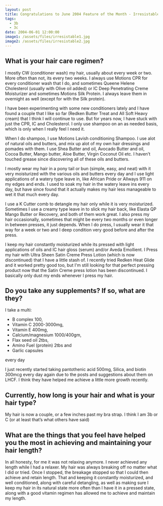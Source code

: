 ```yaml
---
layout: post
title: Congratulations to June 2004 Feature of the Month - Irresistable
tags:
  - 3b
  - 3c
date: 2004-06-01 12:00:00
image1: /assets/files/irresistable1.jpg
image2: /assets/files/irresistable2.jpg
---
```

## What is your hair care regimen?

I mostly CW (conditioner wash) my hair, usually about every week or two. More often than not, its every two weeks. I always use Motions CPR for every conditioner wash that I do, and sometimes Queene Helene Cholesterol (usually with Olive oil added) or IC Deep Penetrating Creme Moisturizer and sometimes Motions Silk Protein. I always leave them in overnight as well (except for with the Silk protein).

I have been experimenting with some new conditioners lately and I have found a couple that I like so far (Redken Butter Treat and All Soft Heavy cream) that I think I will continue to use. But for years now, I have stuck with just the CPR, IC and Cholesterol. I only use shampoo on an as needed basis, which is only when I really feel I need it.

When I do shampoo, I use Motions Lavish conditioning Shampoo. I use alot of natural oils and butters, and mix up alot of my own hair dressings and pomades with them. I use Shea Butter and oil, Avocado Butter and oil, Cocoa Butter, Mango butter, Aloe Butter, Virgin Coconut Oil etc. I haven’t touched grease since discovering all of these oils and butters.

I mostly wear my hair in a pony tail or bun (simple, easy, and neat) with it very moisturized with the various oils and butters every day and I use light applications of a watery type leave in, like African Pride or Allways 911 on my edges and ends. I used to soak my hair in the watery leave ins every day, but have since found that it actually makes my hair less manageable to wet it that much every day.

I use a K Cutter comb to detangle my hair only while it is very moisturized. Sometimes I use a creamy type leave in to slick my hair back, like Elasta QP Mango Butter or Recovery, and both of them work great. I also press my hair occasionally, sometimes that might be every two months or even longer in between presses, it just depends. When I do press, I usually wear it that way for a week or two and I deep condition very good before and after the press.

I keep my hair constantly moisturized while its pressed with light applications of oils and IC hair gloss (serum) and/or Aveda Emollient. I Press my hair with Ultra Sheen Satin Creme Press Lotion (which is now discontinued) that I have a little stash of. I recently tried Redken Heat Glide and it worked pretty good too, but I'm still looking for that perfect pressing product now that the Satin Creme press lotion has been discontinued. I basically only dust my ends whenever I press my hair.

## Do you take any supplements? If so, what are they?

I take a multi:
* B complex 100,
* Vitamin C 2000-3000mg,
* Vitamin E 400mg,
* Calcium/magnesium 1000/400gm,
* Flax seed oil 2tbs,
* Amino Fuel (protein) 2tbs and
* Garlic capsules

every day

I just recently started taking pantothenic acid 500mg, Silica, and biotin 300mcg every day again due to the posts and suggestions about them on LHCF. I think they have helped me achieve a little more growth recently.

## Currently, how long is your hair and what is your hair type?

My hair is now a couple, or a few inches past my bra strap. I think I am 3b or C (or at least that’s what others have said)

## What are the things that you feel have helped you the most in achieving and maintaining your hair length?

In all honesty, for me it was not relaxing anymore. I never achieved any length while I had a relaxer. My hair was always breaking off no matter what I did or tried. Once I stopped, the breakage stopped so that I could then achieve and retain length. That and keeping it constantly moisturized, and well conditioned, along with careful detangling, as well as making sure I keep my hair in its natural state more often than I have it in a pressed state, along with a good vitamin regimen has allowed me to achieve and maintain my length.
